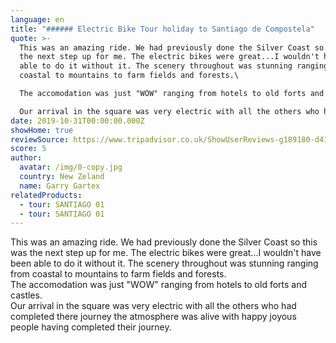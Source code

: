 ```yaml
---
language: en
title: "###### Electric Bike Tour holiday to Santiago de Compostela"
quote: >-
  This was an amazing ride. We had previously done the Silver Coast so this was
  the next step up for me. The electric bikes were great...I wouldn't have been
  able to do it without it. The scenery throughout was stunning ranging from
  coastal to mountains to farm fields and forests.\

  The accomodation was just "WOW" ranging from hotels to old forts and castles.\

  Our arrival in the square was very electric with all the others who had completed there journey the atmosphere was alive with happy joyous people having completed their journey.
date: 2019-10-31T00:00:00.000Z
showHome: true
reviewSource: https://www.tripadvisor.co.uk/ShowUserReviews-g189180-d4105907-r585303227-Top_Bike_tours_Portugal-Porto_Porto_District_Northern_Portugal.html
score: 5
author:
  avatar: /img/0-copy.jpg
  country: New Zeland
  name: Garry Gartex
relatedProducts:
  - tour: SANTIAGO 01
  - tour: SANTIAGO 01
---
```

This was an amazing ride. We had previously done the Silver Coast so this was the next step up for me. The electric bikes were great...I wouldn't have been able to do it without it. The scenery throughout was stunning ranging from coastal to mountains to farm fields and forests.\
The accomodation was just "WOW" ranging from hotels to old forts and castles.\
Our arrival in the square was very electric with all the others who had completed there journey the atmosphere was alive with happy joyous people having completed their journey.
